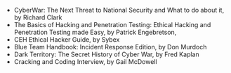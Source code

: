 - CyberWar: The Next Threat to National Security and What to do about it, by Richard Clark
- The Basics of Hacking and Penetration Testing: Ethical Hacking and Penetration Testing made Easy, by Patrick Engebretson,
- CEH Ethical Hacker Guide, by Sybex
- Blue Team Handbook: Incident Response Edition, by Don Murdoch
- Dark Territory: The Secret History of Cyber War, by Fred Kaplan
- Cracking and Coding Interview, by Gail McDowell
